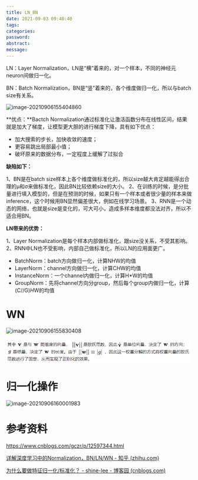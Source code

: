 ```yaml
---
title: LN_BN
date: 2021-09-03 09:40:40
tags:
categories:
password:
abstract:
message:
---
```




LN：Layer Normalization，LN是“横”着来的，对一个样本，不同的神经元neuron间做归一化。

BN：Batch Normalization，BN是“竖”着来的，各个维度做归一化，所以与batch size有关系。

![image-20210906155404860](image-20210906155404860.png)

**优点：**Bactch Normalization通过标准化让激活函数分布在线性区间，结果就是加大了梯度，让模型更大胆的进行梯度下降，具有如下优点：

- 加大搜索的步长，加快收敛的速度；
- 更容易跳出局部最小值；
- 破坏原来的数据分布，一定程度上缓解了过拟合

**缺陷如下：**

1、BN是在batch size样本上各个维度做标准化的，所以size越大肯定越能得出合理的μ和σ来做标准化，因此BN比较依赖size的大小。
2、在训练的时候，是分批量进行填入模型的，但是在预测的时候，如果只有一个样本或者很少量的样本来做inference，这个时候用BN显然偏差很大，例如在线学习场景。
3、RNN是一个动态的网络，也就是size是变化的，可大可小，造成多样本维度都没法对齐，所以不适合用BN。





**LN带来的优势：**

1、Layer Normalization是每个样本内部做标准化，跟size没关系，不受其影响。
2、RNN中LN也不受影响，内部自己做标准化，所以LN的应用面更广。





- BatchNorm：batch方向做归一化，计算N*H*W的均值
- LayerNorm：channel方向做归一化，计算C*H*W的均值
- InstanceNorm：一个channel内做归一化，计算H*W的均值
- GroupNorm：先将channel方向分group，然后每个group内做归一化，计算(C//G)*H*W的均值



# WN

![image-20210906155830408](image-20210906155830408.png)



![image-20210906155845338](LN-BN/image-20210906155845338.png)



# 归一化操作



![image-20210906160001983](image-20210906160001983.png)

# 参考资料

https://www.cnblogs.com/gczr/p/12597344.html

[详解深度学习中的Normalization，BN/LN/WN - 知乎 (zhihu.com)](https://zhuanlan.zhihu.com/p/33173246)

[为什么要做特征归一化/标准化？ - shine-lee - 博客园 (cnblogs.com)](https://www.cnblogs.com/shine-lee/p/11779514.html)

